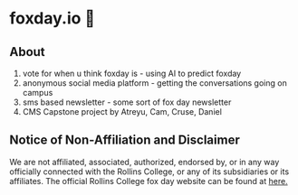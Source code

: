 # foxday.io 🦊
## About
1. vote for when u think foxday is - using AI to predict foxday
2. anonymous social media platform - getting the conversations going on campus
3. sms based newsletter - some sort of fox day newsletter         
4. CMS Capstone project by Atreyu, Cam, Cruse, Daniel

## Notice of Non-Affiliation and Disclaimer
We are not affiliated, associated, authorized, endorsed by, or in any way officially connected with the Rollins College, or any of its subsidiaries or its affiliates. The official Rollins College fox day website can be found at [here.](https://www.rollins.edu/fox-day/)
